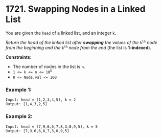 # 1721. Swapping Nodes in a Linked List

You are given the `head` of a linked list, and an integer `k`.

*Return the head of the linked list after* ***swapping*** *the values of the* <code>k<sup>th</sup></code> *node from the beginning and the* <code>k<sup>th</sup></code> *node from the end* (the list is **1-indexed**).

**Constraints**:
- The number of nodes in the list is `n`.
- <code>1 <= k <= n <= 10<sup>5</sup></code>
- `0 <= Node.val <= 100`

### Example 1:
```
Input: head = [1,2,3,4,5], k = 2
Output: [1,4,3,2,5]
```

### Example 2:
```
Input: head = [7,9,6,6,7,8,3,0,9,5], k = 5
Output: [7,9,6,6,8,7,3,0,9,5]
```
